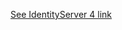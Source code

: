 ﻿[See IdentityServer 4 link](https://identityserver4.readthedocs.io/en/latest/quickstarts/1_client_credentials.html)